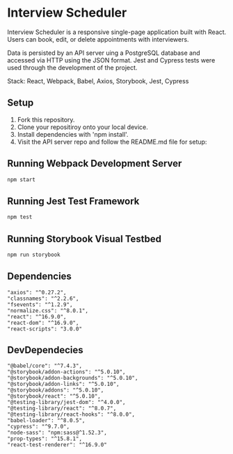 # Interview Scheduler
Interview Scheduler is a responsive single-page application built with React. Users can book, edit, or delete appointments with interviewers.

Data is persisted by an API server uing a PostgreSQL database and accessed via HTTP using the JSON format. Jest and Cypress tests were used through the development of the project.

Stack: React, Webpack, Babel, Axios, Storybook, Jest, Cypress


## Setup
<ol>
  <li>Fork this repository.</li>
  <li>Clone your repositiroy onto your local device.</li>
  <li>Install dependencies with 'npm install'.</li>
  <li>Visit the API server repo and follow the README.md file for setup: <https://github.com/lighthouse-labs/scheduler-api></li>
</ol>

## Running Webpack Development Server

```sh
npm start
```

## Running Jest Test Framework

```sh
npm test
```

## Running Storybook Visual Testbed

```sh
npm run storybook
```
## Dependencies
    "axios": "^0.27.2",
    "classnames": "^2.2.6",
    "fsevents": "^1.2.9",
    "normalize.css": "^8.0.1",
    "react": "^16.9.0",
    "react-dom": "^16.9.0",
    "react-scripts": "3.0.0"

## DevDependecies
    "@babel/core": "^7.4.3",
    "@storybook/addon-actions": "^5.0.10",
    "@storybook/addon-backgrounds": "^5.0.10",
    "@storybook/addon-links": "^5.0.10",
    "@storybook/addons": "^5.0.10",
    "@storybook/react": "^5.0.10",
    "@testing-library/jest-dom": "^4.0.0",
    "@testing-library/react": "^8.0.7",
    "@testing-library/react-hooks": "^8.0.0",
    "babel-loader": "^8.0.5",
    "cypress": "^9.7.0",
    "node-sass": "npm:sass@^1.52.3",
    "prop-types": "^15.8.1",
    "react-test-renderer": "^16.9.0"